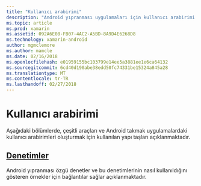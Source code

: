 ```yaml
---
title: "Kullanıcı arabirimi"
description: "Android yıpranması uygulamaları için kullanıcı arabirimi oluşturma"
ms.topic: article
ms.prod: xamarin
ms.assetid: 092A6E08-FB07-4AC2-A5BD-8A9D4E6268D8
ms.technology: xamarin-android
author: mgmclemore
ms.author: mamcle
ms.date: 02/16/2018
ms.openlocfilehash: e01959155bc103799e14ee5a3881ee1e6ca64132
ms.sourcegitcommit: 6cd40d190abe38edd50fc74331be15324a845a28
ms.translationtype: MT
ms.contentlocale: tr-TR
ms.lasthandoff: 02/27/2018
---
```

# <a name="user-interface"></a>Kullanıcı arabirimi

Aşağıdaki bölümlerde, çeşitli araçları ve Android takmak uygulamalardaki kullanıcı arabirimleri oluşturmak için kullanılan yapı taşları açıklanmaktadır.
 
##  <a name="controlsandroidwearuser-interfacecontrolsindexmd"></a>[Denetimler](~/android/wear/user-interface/controls/index.md)

Android yıpranması özgü denetler ve bu denetimlerinin nasıl kullanıldığını gösteren örnekler için bağlantılar sağlar açıklanmaktadır.
